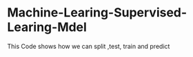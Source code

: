 # Machine-Learing-Supervised-Learing-Mdel
This Code shows how we can split ,test, train and predict 
